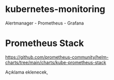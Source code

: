 # kubernetes-monitoring
Alertmanager - Prometheus - Grafana

# Prometheus Stack
https://github.com/prometheus-community/helm-charts/tree/main/charts/kube-prometheus-stack

Açıklama eklenecek,
